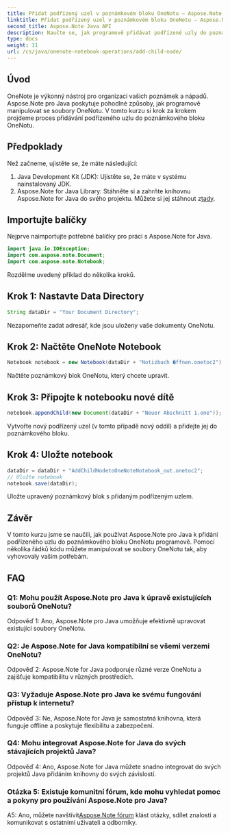 ```yaml
---
title: Přidat podřízený uzel v poznámkovém bloku OneNotu – Aspose.Note
linktitle: Přidat podřízený uzel v poznámkovém bloku OneNotu – Aspose.Note
second_title: Aspose.Note Java API
description: Naučte se, jak programově přidávat podřízené uzly do poznámkových bloků OneNotu pomocí Aspose.Note pro Java. Zlepšete svou organizaci poznámek bez námahy.
type: docs
weight: 11
url: /cs/java/onenote-notebook-operations/add-child-node/
---
```

## Úvod

OneNote je výkonný nástroj pro organizaci vašich poznámek a nápadů. Aspose.Note pro Java poskytuje pohodlné způsoby, jak programově manipulovat se soubory OneNotu. V tomto kurzu si krok za krokem projdeme proces přidávání podřízeného uzlu do poznámkového bloku OneNotu.

## Předpoklady

Než začneme, ujistěte se, že máte následující:

1. Java Development Kit (JDK): Ujistěte se, že máte v systému nainstalovaný JDK.
2.  Aspose.Note for Java Library: Stáhněte si a zahrňte knihovnu Aspose.Note for Java do svého projektu. Můžete si jej stáhnout z[tady](https://releases.aspose.com/note/java/).

## Importujte balíčky

Nejprve naimportujte potřebné balíčky pro práci s Aspose.Note for Java.

```java
import java.io.IOException;
import com.aspose.note.Document;
import com.aspose.note.Notebook;
```

Rozdělme uvedený příklad do několika kroků.

## Krok 1: Nastavte Data Directory

```java
String dataDir = "Your Document Directory";
```

Nezapomeňte zadat adresář, kde jsou uloženy vaše dokumenty OneNotu.

## Krok 2: Načtěte OneNote Notebook

```java
Notebook notebook = new Notebook(dataDir + "Notizbuch �ffnen.onetoc2");
```

Načtěte poznámkový blok OneNotu, který chcete upravit.

## Krok 3: Připojte k notebooku nové dítě

```java
notebook.appendChild(new Document(dataDir + "Neuer Abschnitt 1.one"));
```

Vytvořte nový podřízený uzel (v tomto případě nový oddíl) a přidejte jej do poznámkového bloku.

## Krok 4: Uložte notebook

```java
dataDir = dataDir + "AddChildNodetoOneNoteNotebook_out.onetoc2";
// Uložte notebook
notebook.save(dataDir);
```

Uložte upravený poznámkový blok s přidaným podřízeným uzlem.

## Závěr

V tomto kurzu jsme se naučili, jak používat Aspose.Note pro Java k přidání podřízeného uzlu do poznámkového bloku OneNotu programově. Pomocí několika řádků kódu můžete manipulovat se soubory OneNotu tak, aby vyhovovaly vašim potřebám.

## FAQ

### Q1: Mohu použít Aspose.Note pro Java k úpravě existujících souborů OneNotu?

Odpověď 1: Ano, Aspose.Note pro Java umožňuje efektivně upravovat existující soubory OneNotu.

### Q2: Je Aspose.Note for Java kompatibilní se všemi verzemi OneNotu?

Odpověď 2: Aspose.Note for Java podporuje různé verze OneNotu a zajišťuje kompatibilitu v různých prostředích.

### Q3: Vyžaduje Aspose.Note pro Java ke svému fungování přístup k internetu?

Odpověď 3: Ne, Aspose.Note for Java je samostatná knihovna, která funguje offline a poskytuje flexibilitu a zabezpečení.

### Q4: Mohu integrovat Aspose.Note for Java do svých stávajících projektů Java?

Odpověď 4: Ano, Aspose.Note for Java můžete snadno integrovat do svých projektů Java přidáním knihovny do svých závislostí.

### Otázka 5: Existuje komunitní fórum, kde mohu vyhledat pomoc a pokyny pro používání Aspose.Note pro Java?

 A5: Ano, můžete navštívit[Aspose.Note fórum](https://forum.aspose.com/c/note/28) klást otázky, sdílet znalosti a komunikovat s ostatními uživateli a odborníky.